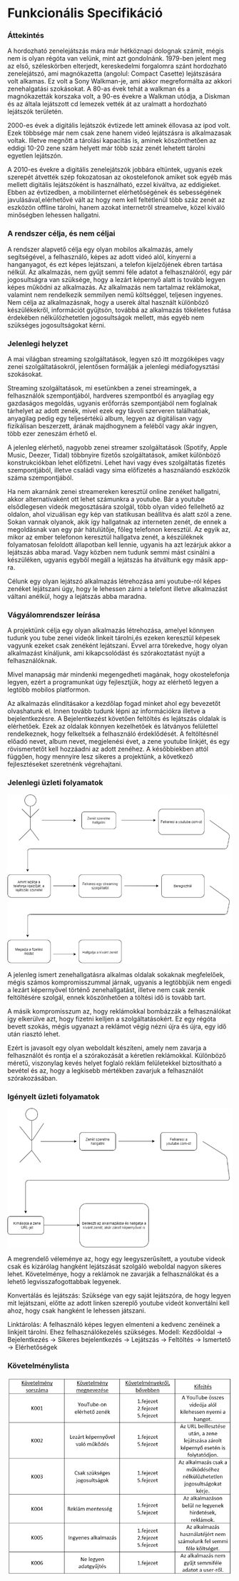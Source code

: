 # Funkcionális Specifikáció


### Áttekintés

A hordozható zenelejátszás mára már hétköznapi dolognak számit, mégis nem is olyan régóta van velünk, mint azt gondolnánk. 1979-ben jelent meg az első, széleskörben elterjedt, kereskedelmi forgalomra szánt hordozható zenelejátszó, ami magnókazetta (angolul: Compact Casette) lejátszására volt alkamas. Ez volt a Sony Walkman-je, ami akkor megreformálta az akkori zenehalgatási szokásokat. A 80-as évek tehát a walkman és a magnókazetták korszaka volt, a 90-es évekre a Walkman utódja, a Diskman és az általa lejátszott cd lemezek vették át az uralmatt a hordozható lejátszók területén. 

2000-es évek a digitális lejátszók évtizede lett aminek éllovasa az ipod volt. Ezek többsége már nem csak zene hanem videó lejátszásra is alkalmazasak voltak. Illetve megnőtt a tárolási kapacitás is, aminek köszönthetően az eddigi 10-20 zene szám helyett már több száz zenét lehetett tárolni egyetlen lejátszón.

A 2010-es évekre a digitális zenelejátszók jobbára eltüntek, ugyanis ezek szerepét átvették szép fokozatosan az okostelefonok amiket sok egyéb más mellett digitális lejátszóként is használható, ezzel kiváltva, az eddigieket. Ebben az évtizedben, a mobilinternet elérhetőségének és sebességének javulásával,elérhetővé vált az hogy nem kell feltétlenül több száz zenét az eszközön offline tárolni, hanem azokat internetről streamelve, közel kiváló minőségben lehessen hallgatni.

### A rendszer célja, és nem céljai
A rendszer alapvető célja egy olyan mobilos alkalmazás, amely segítségével, a felhasználó, képes az adott videó alól, kinyerni a hanganyagot, és ezt képes lejátszani, a telefon kijelzőjének ébren tartása nélkül. 
Az alkalmazás, nem gyűjt semmi féle adatot a felhasználóról, egy pár jogosultságra van szüksége, hogy a lezárt képernyő alatt is tovább legyen képes működni az alkalmazás. Az alkalmazás nem tartalmaz reklámokat, valamint nem rendelkezik semmilyen nemű költséggel, teljesen ingyenes. 
Nem célja az alkalmazásnak, hogy a userek által használt különböző készülékekről, információt gyűjtsön, továbbá az alkalmazás tökéletes futása érdekében nélkülözhetetlen jogosultságok mellett, más egyéb nem szükséges jogosultságokat kérni.


### Jelenlegi helyzet

A mai világban streaming szolgáltatások, legyen szó itt mozgóképes vagy zenei szolgáltatásokról, jelentősen formálják a jelenlegi médiafogysztási szokásokat.

Streaming szolgáltatások, mi esetünkben a zenei streamingek, a felhasználók szempontjából, hardveres szempontból és anyagilag egy gazdaságos megoldás, ugyanis erőforrás szempontjából nem foglalnak tárhelyet az adott zenék, mivel ezek egy távoli szerveren találhatóak, anyagilag pedig egy teljesértékü album, legyen az digitálisan vagy fizikálisan beszerzett, árának majdhogynem a feléből vagy akár ingyen, több ezer zeneszám érhető el. 

A jelenleg elérhető, nagyobb zenei streamer szolgáltatások  (Spotify, Apple Music, Deezer, Tidal) többnyire fizetős szolgáltatások, amiket különböző konstrukciókban lehet előfizetni. Lehet havi vagy éves szolgáltatás fizetés szempontjából, illetve családi vagy sima előfizetés a használandó eszközök száma szempontjából. 

Ha nem akarnánk zenei streamereken keresztül online zenéket hallgatni, akkor alternatívaként ott lehet számunkra a youtube. Bár a youtube elsődlegesen videók megosztására szolgál, több olyan videó fellelhető az oldalon, ahol vizuálisan egy kép van statikusan beállítva és alatt szól a zene. Sokan vannak olyanok, akik így hallgatnak az interneten zenét, de ennek a megoldásnak van egy pár hátulütője, főleg telefonon keresztül. Az egyik az, mikor az ember telefonon keresztül hallgatva zenét, a készüléknek folyamatosan feloldott állapotban kell lennie, ugyanis ha azt lezárjuk akkor a lejátszás abba marad. Vagy közben nem tudunk semmi mást csinálni a készüléken, ugyanis egyből megáll a lejátszás ha átváltunk egy másik app-ra.

Célunk egy olyan lejátszó alkalmazás létrehozása ami youtube-ról képes zenéket lejátszani úgy, hogy le lehessen zárni a telefont illetve alkalmazást váltani anélkül, hogy a lejátszás abba maradna.

### Vágyálomrendszer leírása

A projektünk célja egy olyan alkalmazás létrehozása, amelyel könnyen tudunk you tube zenei videók linkeit tárolni,és ezeken keresztül képesek vagyunk ezeket csak zenéként lejátszani. Evvel arra törekedve, hogy olyan alkalmazást kínáljunk, ami kikapcsolódást és szórakoztatást nyújt a felhasználóknak.

Mivel manapság már mindenki megengedheti magának, hogy okostelefonja legyen, ezért a programunkat úgy fejlesztjük, hogy az elérhető legyen a legtöbb mobilos platformon.

Az alkalmazás elindításakor a kezdőlap fogad minket ahol egy bevezetőt olvashatunk el. Innen tovább tudunk lépni az információkra illetve a bejelentkezésre. A Bejelentkezést követően feltöltés és lejátszás oldalak is elérhetőek. Ezek az oldalak könnyen kezelhetőek és látványos felülettel rendelkeznek, hogy felkeltsék a felhasználó érdeklődését. A feltöltésnél előadó nevet, album nevet, megjelenési évet, a zene youtube linkjét, és egy rövismertetőt kell hozzáadni az adott zenéhez.
A későbbiekben attól függően, hogy mennyire lesz sikeres a projektünk, a következő fejlesztéseket szeretnénk végrehajtani.

### Jelenlegi üzleti folyamatok

![JelenlegiDiagramm](/Pictures/JelenlegiDiagramm.png)

A jelenleg ismert zenehallgatásra alkalmas oldalak sokaknak megfelelőek, mégis számos kompromisszummal járnak, ugyanis a legtöbbjük nem engedi a lezárt képernyővel történő zenehallgatást, illetve nem csak zenék feltöltésére szolgál, ennek köszönhetően a töltési idő is tovább tart.

A másik kompromisszum az, hogy reklámokkal bombázzák a felhasználókat így elkerülve azt, hogy fizetni kelljen a szolgáltatásokért. Ez egy régóta bevett szokás, mégis ugyanazt a reklámot végig nézni újra és újra, egy idő után riasztó lehet. 

Ezért is javasolt egy olyan weboldalt készíteni, amely nem zavarja a felhasználót és rontja el a szórakozását a kéretlen reklámokkal.
Különböző méretű, viszonylag kevés helyet foglaló reklám felületekkel biztosítható a bevétel és az, hogy a legkisebb mértékben zavarjuk a felhasználót szórakozásában.

### Igényelt üzleti folyamatok

![Igényelt](/Pictures/IgenyeltDiagramm.png)

A megrendelő véleménye az, hogy egy leegyszerűsített, a youtube videok csak és kizárólag hangként lejátszását szolgáló weboldal nagyon sikeres lehet. Követelménye, hogy a reklámok ne zavarják a felhasználókat és a lehető legvisszafogottabbak legyenek.

Konvertálás és lejátszás: Szüksége van egy saját lejátszóra, de hogy legyen mit lejátszani, előtte az adott linken szereplő youtube videót konvertálni kell ahoz, hogy csak hangként le lehessen játszani.

Linktárolás: A felhasználó képes legyen elmenteni a kedvenc zenéinek a linkjeit tárolni. Ehez felhasználókezelés szükséges.
Modell: Kezdőoldal -> Bejelentkezés -> Sikeres bejelentkezés -> Lejátszás -> Feltöltés -> Ismertető -> Elérhetőségek

### Követelménylista

![KövetelményLista](/Pictures/kovetelmenylista.png)


